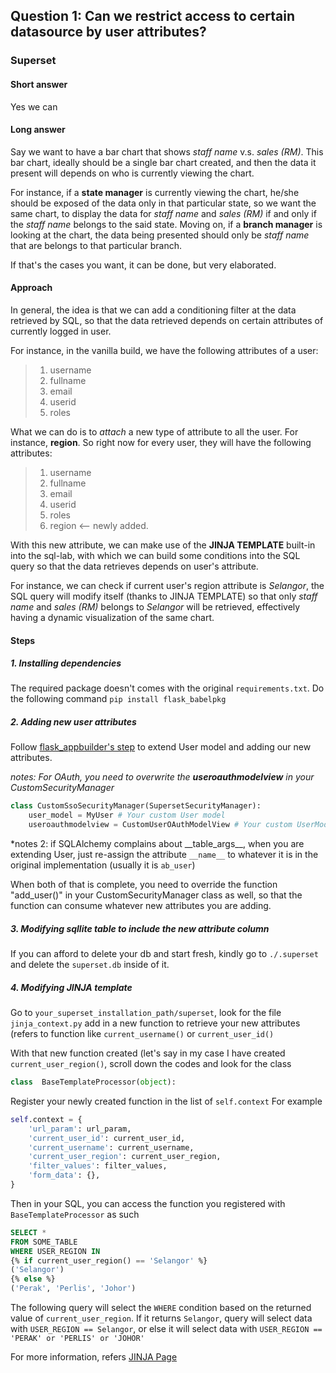 ## Question 1: Can we restrict access to certain datasource by user attributes?

### Superset

#### Short answer
Yes we can

#### Long answer
Say we want to have a bar chart that shows *staff name* v.s. *sales (RM)*. This bar chart, ideally should be a single bar chart created, and then the data it present will depends on who is currently viewing the chart. 

For instance, if a **state manager** is currently viewing the chart, he/she should be exposed of the data only in that particular state, so we want the same chart, to display the data for *staff name* and *sales (RM)* if and only if the *staff name* belongs to the said state. Moving on, if a **branch manager** is looking at the chart, the data being presented should only be *staff name* that are belongs to that particular branch.

If that's the cases you want, it can be done, but very elaborated. 

#### Approach 
In general, the idea is that we can add a conditioning filter at the data retrieved by SQL, so that the data retrieved depends on certain attributes of currently logged in user. 

For instance, in the vanilla build, we have the following attributes of a user:
> 1. username
> 2. fullname
> 3. email
> 4. userid
> 5. roles

What we can do is to *attach* a new type of attribute to all the user. For instance, **region**. So right now for every user, they will have the following attributes:
> 1. username
> 2. fullname
> 3. email
> 4. userid
> 5. roles
> 6. region <-- newly added.

With this new attribute, we can make use of the **JINJA TEMPLATE** built-in into the sql-lab, with which we can build some conditions into the SQL query so that the data retrieves depends on user's attribute. 

For instance, we can check if current user's region attribute is *Selangor*, the SQL query will modify itself (thanks to JINJA TEMPLATE) so that only *staff name* and *sales (RM)* belongs to *Selangor* will be retrieved, effectively having a dynamic visualization of the same chart.

#### Steps
##### 1. Installing dependencies
The required package doesn't comes with the original `requirements.txt`.
Do the following command
`pip install flask_babelpkg`

##### 2. Adding new user attributes
Follow [flask_appbuilder's step](https://flask-appbuilder.readthedocs.io/en/latest/security.html#extending-the-user-model) to extend User model and adding our new attributes. 

*notes: For OAuth, you need to overwrite the **useroauthmodelview** in your CustomSecurityManager*
```python
class CustomSsoSecurityManager(SupersetSecurityManager):
    user_model = MyUser # Your custom User model 
    useroauthmodelview = CustomUserOAuthModelView # Your custom UserModelView
```

*notes 2: if SQLAlchemy complains about \_\_table_args\_\_, when you are extending User, just re-assign the attribute `__name__` to whatever it is in the original implementation (usually it is `ab_user`) 

When both of that is complete, you need to override the function "add_user()" in your CustomSecurityManager class as well, so that the function can consume whatever new attributes you are adding.

##### 3. Modifying sqllite table to include the new attribute column
If you can afford to delete your db and start fresh, kindly go to `./.superset` and delete the `superset.db` inside of it.

##### 4. Modifying JINJA template
Go to `your_superset_installation_path/superset`, look for the file `jinja_context.py` add in a new function to retrieve your new attributes (refers to function like `current_username()` or `current_user_id()`

With that new function created (let's say in my case I have created `current_user_region()`, scroll down the codes and look for the class 

```python
class  BaseTemplateProcessor(object):
```
Register your newly created function in the list of `self.context`
For example

```python
self.context = {
	'url_param': url_param,
	'current_user_id': current_user_id,
	'current_username': current_username,
	'current_user_region': current_user_region,
	'filter_values': filter_values,
	'form_data': {},
}
```

Then in your SQL, you can access the function you registered with `BaseTemplateProcessor` as such

```sql
SELECT * 
FROM SOME_TABLE 
WHERE USER_REGION IN 
{% if current_user_region() == 'Selangor' %}
('Selangor')
{% else %}
('Perak', 'Perlis', 'Johor')
```

The following query will select the `WHERE` condition based on the returned value of `current_user_region`. If it returns `Selangor`, query will select data with `USER_REGION == Selangor`, or else it will select data with `USER_REGION == 'PERAK' or 'PERLIS' or 'JOHOR'`

For more information, refers [JINJA Page](http://jinja.pocoo.org/docs/2.10/templates/)
<!--stackedit_data:
eyJoaXN0b3J5IjpbNDAyNTg1ODI3LDYyMzIyNTYzOV19
-->